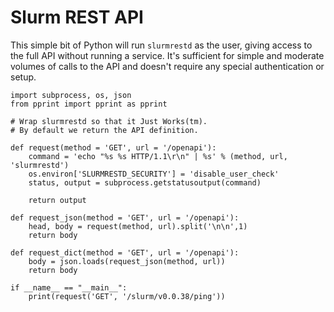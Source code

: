 # Slurm REST API

This simple bit of Python will run `slurmrestd` as the user, giving access to
the full API without running a service. It's sufficient for simple and moderate
volumes of calls to the API and doesn't require any special authentication or
setup.

``` {.python}
import subprocess, os, json
from pprint import pprint as pprint

# Wrap slurmrestd so that it Just Works(tm).
# By default we return the API definition.

def request(method = 'GET', url = '/openapi'):
    command = 'echo "%s %s HTTP/1.1\r\n" | %s' % (method, url, 'slurmrestd')
    os.environ['SLURMRESTD_SECURITY'] = 'disable_user_check'
    status, output = subprocess.getstatusoutput(command)

    return output

def request_json(method = 'GET', url = '/openapi'):
    head, body = request(method, url).split('\n\n',1)
    return body

def request_dict(method = 'GET', url = '/openapi'):
    body = json.loads(request_json(method, url))
    return body

if __name__ == "__main__":
    print(request('GET', '/slurm/v0.0.38/ping'))

```
